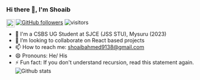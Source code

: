### Hi there 👋, I'm Shoaib
<a href="https://www.linkedin.com/in/shoaib-ahmed-s-990b301a9/">
  <img align="left" alt="Shoaib's Linkdein" width="22px" src="https://cdn.jsdelivr.net/npm/simple-icons@v3/icons/linkedin.svg" />
</a>

[![GitHub followers](https://img.shields.io/github/followers/shoaibahmed9138.svg?style=social&label=Follow)](https://github.com/shoaibahmed9138?tab=followers)
![visitors](https://visitor-badge.laobi.icu/badge?page_id=shoaibahmed9138.shoaibahmed9138)

- 🔭 I'm a CSBS UG Student at SJCE (JSS STU), Mysuru (2023)
- 👯 I’m looking to collaborate on React based projects
- 📫 How to reach me: shoaibahmed9138@gmail.com
- 😄 Pronouns: He/ His
- ⚡ Fun fact: If you don't understand recursion, read this statement again.
![Github stats](https://github-readme-stats.vercel.app/api?username=shoaibahmed9138)

